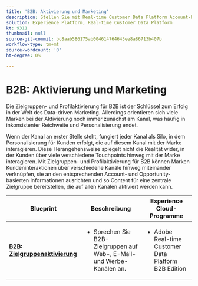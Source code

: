 ```yaml
---
title: 'B2B: Aktivierung und Marketing'
description: Stellen Sie mit Real-time Customer Data Platform Account-basierte Zielgruppen und profilorientierte Kundenerlebnisse bereit.
solution: Experience Platform, Real-time Customer Data Platform
kt: 9311
thumbnail: null
source-git-commit: bc8aab586175ab004614764645ee8a86713b407b
workflow-type: tm+mt
source-wordcount: '0'
ht-degree: 0%

---
```



# B2B: Aktivierung und Marketing

Die Zielgruppen- und Profilaktivierung für B2B ist der Schlüssel zum Erfolg in der Welt des Data-driven Marketing. Allerdings orientieren sich viele Marken bei der Aktivierung noch immer zunächst am Kanal, was häufig in inkonsistenter Reichweite und Personalisierung endet.

Wenn der Kanal an erster Stelle steht, fungiert jeder Kanal als Silo, in dem Personalisierung für Kunden erfolgt, die auf diesem Kanal mit der Marke interagieren. Diese Herangehensweise spiegelt nicht die Realität wider, in der Kunden über viele verschiedene Touchpoints hinweg mit der Marke interagieren. Mit Zielgruppen- und Profilaktivierung für B2B können Marken Kundeninteraktionen über verschiedene Kanäle hinweg miteinander verknüpfen, sie an den entsprechenden Account- und Opportunity-basierten Informationen ausrichten und so Content für eine zentrale Zielgruppe bereitstellen, die auf allen Kanälen aktiviert werden kann.

| Blueprint | Beschreibung | Experience Cloud-Programme |
|---|---|---|
| **[B2B: Zielgruppenaktivierung](b2bactivation.md)** | <ul><li>Sprechen Sie B2B-Zielgruppen auf Web-, E-Mail- und Werbe-Kanälen an.</li></ul> | <ul><li>Adobe Real-time Customer Data Platform B2B Edition</li></ul> |